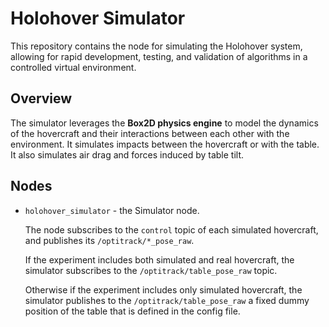 # Holohover Simulator

This repository contains the node for simulating the Holohover system, allowing for rapid development, testing, and validation of algorithms in a controlled virtual environment.

## Overview
The simulator leverages the **Box2D physics engine** to model the dynamics of the hovercraft and their interactions between each other with the environment. It simulates impacts between the hovercraft or with the table. It also simulates air drag and forces induced by table tilt.

## Nodes
- `holohover_simulator` - the Simulator node.
  
  The node subscribes to the `control` topic of each simulated hovercraft, and publishes its `/optitrack/*_pose_raw`.

  If the experiment includes both simulated and real hovercraft, the simulator subscribes to the `/optitrack/table_pose_raw` topic.

  Otherwise if the experiment includes only simulated hovercraft, the simulator publishes to the `/optitrack/table_pose_raw` a fixed dummy position of the table that is defined in the config file.

